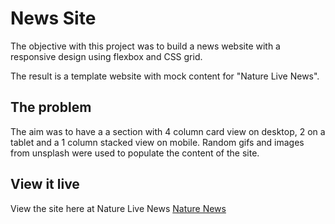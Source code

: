 # News Site

The objective with this project was to build a news website with a responsive design using flexbox and CSS grid. 

The result is a template website with mock content for "Nature Live News".  

## The problem

 The aim was to have a a section with 4 column card view on desktop, 2 on a tablet and a 1 column stacked view on mobile. Random gifs and images from unsplash were used to populate the content of the site. 

## View it live

View the site here at Nature Live News [Nature News ](https://naturenews.netlify.app/)
